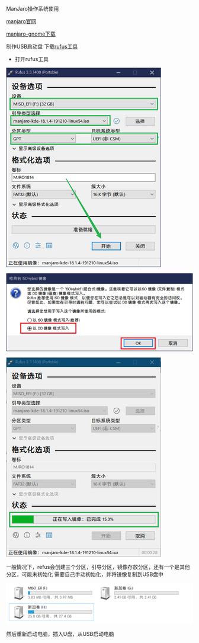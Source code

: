ManJaro操作系统使用


[manjaro官网](https://manjaro.org/)

[manjaro-gnome下载](https://manjaro.org/download/official/gnome/)

制作USB启动盘
下载[rufus工具](https://rufus.ie/)

* 打开rufus工具

![image-20191228182051389](ManJaro操作系统使用.assets/image-20191228182051389.png)



![image-20191228182140079](ManJaro操作系统使用.assets/image-20191228182140079.png)







![image-20191228182233850](ManJaro操作系统使用.assets/image-20191228182233850.png)






一般情况下，refus会创建三个分区，引导分区，镜像存放分区，还有一个是其他分区，可能未初始化  需要自己手动初始化，并将镜像复制到USB盘中



![image-20191228170050146](ManJaro操作系统使用.assets/image-20191228170050146.png)

然后重新启动电脑，插入U盘，从USB启动电脑
